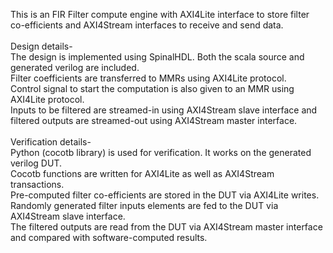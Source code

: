 This is an FIR Filter compute engine with AXI4Lite interface to store filter co-efficients and AXI4Stream interfaces to receive and send data.</br>
</br>
Design details-</br>
The design is implemented using SpinalHDL. Both the scala source and generated verilog are included.</br>
Filter coefficients are transferred to MMRs using AXI4Lite protocol.</br>
Control signal to start the computation is also given to an MMR using AXI4Lite protocol.</br>
Inputs to be filtered are streamed-in using AXI4Stream slave interface and filtered outputs are streamed-out using AXI4Stream master interface.</br>
</br>
Verification details-</br>
Python (cocotb library) is used for verification. It works on the generated verilog DUT.</br>
Cocotb functions are written for AXI4Lite as well as AXI4Stream transactions.</br>
Pre-computed filter co-efficients are stored in the DUT via AXI4Lite writes.</br>
Randomly generated filter inputs elements are fed to the DUT via AXI4Stream slave interface.</br>
The filtered outputs are read from the DUT via AXI4Stream master interface and compared with software-computed results.</br>
